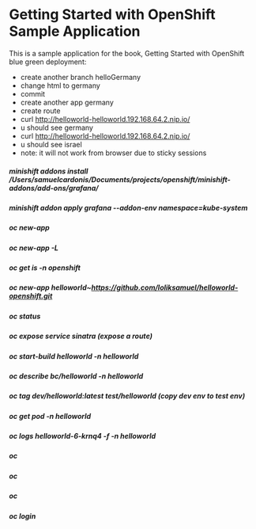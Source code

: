 Getting Started with OpenShift Sample Application
====================

This is a sample application for the book, Getting Started with OpenShift
blue green deployment:
* create another branch helloGermany
* change html to germany
* commit
* create another app germany
* create route
* curl http://helloworld-helloworld.192.168.64.2.nip.io/
* u should see germany
* curl http://helloworld-helloworld.192.168.64.2.nip.io/
* u should see israel
* note: it will not work from browser due to sticky sessions

##### minishift addons install /Users/samuelcardonis/Documents/projects/openshift/minishift-addons/add-ons/grafana/
##### minishift addon apply grafana --addon-env namespace=kube-system
##### oc new-app 
##### oc new-app -L
##### oc get is -n openshift
##### oc new-app helloworld~https://github.com/loliksamuel/helloworld-openshift.git
##### oc status
##### oc expose service sinatra (expose a route)
##### oc start-build helloworld -n helloworld
##### oc describe bc/helloworld -n helloworld
##### oc tag dev/helloworld:latest test/helloworld (copy dev env to test env)
##### oc get pod -n helloworld
##### oc logs helloworld-6-krnq4 -f -n helloworld
##### oc 
##### oc 
##### oc 
##### oc login
